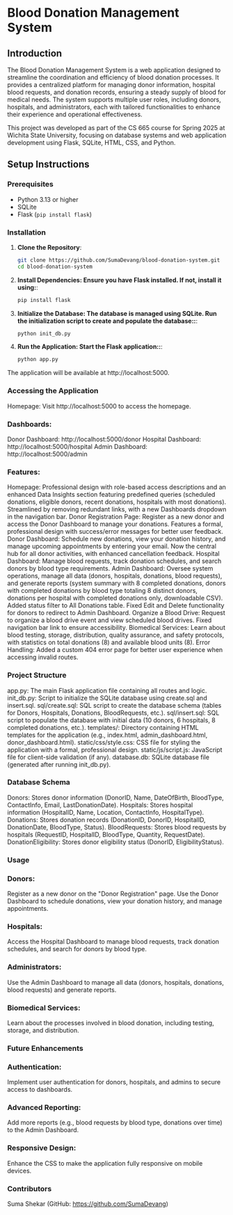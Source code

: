 # Blood Donation Management System

## Introduction

The Blood Donation Management System is a web application designed to streamline the coordination and efficiency of blood donation processes. It provides a centralized platform for managing donor information, hospital blood requests, and donation records, ensuring a steady supply of blood for medical needs. The system supports multiple user roles, including donors, hospitals, and administrators, each with tailored functionalities to enhance their experience and operational effectiveness.

This project was developed as part of the CS 665 course for Spring 2025 at Wichita State University, focusing on database systems and web application development using Flask, SQLite, HTML, CSS, and Python.

## Setup Instructions
### Prerequisites
- Python 3.13 or higher
- SQLite
- Flask (`pip install flask`)

### Installation
1. **Clone the Repository**:
   ```bash
   git clone https://github.com/SumaDevang/blood-donation-system.git
   cd blood-donation-system
   

2. **Install Dependencies: Ensure you have Flask installed. If not, install it using:**:
   ```bash
   pip install flask
   
3. **Initialize the Database: The database is managed using SQLite. 
     Run the initialization script to create and populate the database::**:
   ```bash
   python init_db.py
   
4. **Run the Application: Start the Flask application::**:
   ```bash
   python app.py
   
The application will be available at http://localhost:5000.

### Accessing the Application
Homepage: Visit http://localhost:5000 to access the homepage.

### Dashboards:
Donor Dashboard: http://localhost:5000/donor
Hospital Dashboard: http://localhost:5000/hospital
Admin Dashboard: http://localhost:5000/admin

### Features:
Homepage: Professional design with role-based access descriptions and an enhanced Data Insights section featuring predefined queries (scheduled donations, eligible donors, recent donations, hospitals with most donations). Streamlined by removing redundant links, with a new Dashboards dropdown in the navigation bar.
Donor Registration Page: Register as a new donor and access the Donor Dashboard to manage your donations. Features a formal, professional design with success/error messages for better user feedback.
Donor Dashboard: Schedule new donations, view your donation history, and manage upcoming appointments by entering your email. Now the central hub for all donor activities, with enhanced cancellation feedback.
Hospital Dashboard: Manage blood requests, track donation schedules, and search donors by blood type requirements.
Admin Dashboard: Oversee system operations, manage all data (donors, hospitals, donations, blood requests), and generate reports (system summary with 8 completed donations, donors with completed donations by blood type totaling 8 distinct donors, donations per hospital with completed donations only, downloadable CSV). Added status filter to All Donations table. Fixed Edit and Delete functionality for donors to redirect to Admin Dashboard.
Organize a Blood Drive: Request to organize a blood drive event and view scheduled blood drives. Fixed navigation bar link to ensure accessibility.
Biomedical Services: Learn about blood testing, storage, distribution, quality assurance, and safety protocols, with statistics on total donations (8) and available blood units (8).
Error Handling: Added a custom 404 error page for better user experience when accessing invalid routes.

### Project Structure
app.py: The main Flask application file containing all routes and logic.
init_db.py: Script to initialize the SQLite database using create.sql and insert.sql.
sql/create.sql: SQL script to create the database schema (tables for Donors, Hospitals, Donations, BloodRequests, etc.).
sql/insert.sql: SQL script to populate the database with initial data (10 donors, 6 hospitals, 8 completed donations, etc.).
templates/: Directory containing HTML templates for the application (e.g., index.html, admin_dashboard.html, donor_dashboard.html).
static/css/style.css: CSS file for styling the application with a formal, professional design.
static/js/script.js: JavaScript file for client-side validation (if any).
database.db: SQLite database file (generated after running init_db.py).

### Database Schema
Donors: Stores donor information (DonorID, Name, DateOfBirth, BloodType, ContactInfo, Email, LastDonationDate).
Hospitals: Stores hospital information (HospitalID, Name, Location, ContactInfo, HospitalType).
Donations: Stores donation records (DonationID, DonorID, HospitalID, DonationDate, BloodType, Status).
BloodRequests: Stores blood requests by hospitals (RequestID, HospitalID, BloodType, Quantity, RequestDate).
DonationEligibility: Stores donor eligibility status (DonorID, EligibilityStatus).

### Usage
### Donors:
Register as a new donor on the "Donor Registration" page.
Use the Donor Dashboard to schedule donations, view your donation history, and manage appointments.
### Hospitals:
Access the Hospital Dashboard to manage blood requests, track donation schedules, and search for donors by blood type.
### Administrators:
Use the Admin Dashboard to manage all data (donors, hospitals, donations, blood requests) and generate reports.
### Biomedical Services:
Learn about the processes involved in blood donation, including testing, storage, and distribution.

### Future Enhancements
### Authentication: 
Implement user authentication for donors, hospitals, and admins to secure access to dashboards.
### Advanced Reporting: 
Add more reports (e.g., blood requests by blood type, donations over time) to the Admin Dashboard.
### Responsive Design: 
Enhance the CSS to make the application fully responsive on mobile devices.

### Contributors
Suma Shekar (GitHub: https://github.com/SumaDevang)

